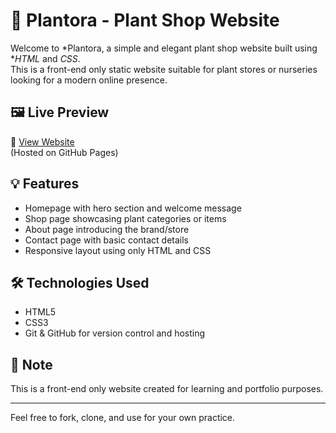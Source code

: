 # 🌿 Plantora - Plant Shop Website

Welcome to *Plantora, a simple and elegant plant shop website built using **HTML* and *CSS*.  
This is a front-end only static website suitable for plant stores or nurseries looking for a modern online presence.

## 🖼 Live Preview
🔗 [View Website](https://ramishajamshaid.github.io/plant-shop-website/)  
(Hosted on GitHub Pages)

## 💡 Features

- Homepage with hero section and welcome message
- Shop page showcasing plant categories or items
- About page introducing the brand/store
- Contact page with basic contact details
- Responsive layout using only HTML and CSS

## 🛠 Technologies Used

- HTML5
- CSS3
- Git & GitHub for version control and hosting

## 📌 Note

This is a front-end only website created for learning and portfolio purposes.

---

Feel free to fork, clone, and use for your own practice.
